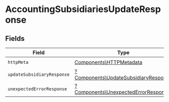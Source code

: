 # AccountingSubsidiariesUpdateResponse


## Fields

| Field                                                                                       | Type                                                                                        | Required                                                                                    | Description                                                                                 |
| ------------------------------------------------------------------------------------------- | ------------------------------------------------------------------------------------------- | ------------------------------------------------------------------------------------------- | ------------------------------------------------------------------------------------------- |
| `httpMeta`                                                                                  | [Components\HTTPMetadata](../../Models/Components/HTTPMetadata.md)                          | :heavy_check_mark:                                                                          | N/A                                                                                         |
| `updateSubsidiaryResponse`                                                                  | [?Components\UpdateSubsidiaryResponse](../../Models/Components/UpdateSubsidiaryResponse.md) | :heavy_minus_sign:                                                                          | Subsidiaries                                                                                |
| `unexpectedErrorResponse`                                                                   | [?Components\UnexpectedErrorResponse](../../Models/Components/UnexpectedErrorResponse.md)   | :heavy_minus_sign:                                                                          | Unexpected error                                                                            |